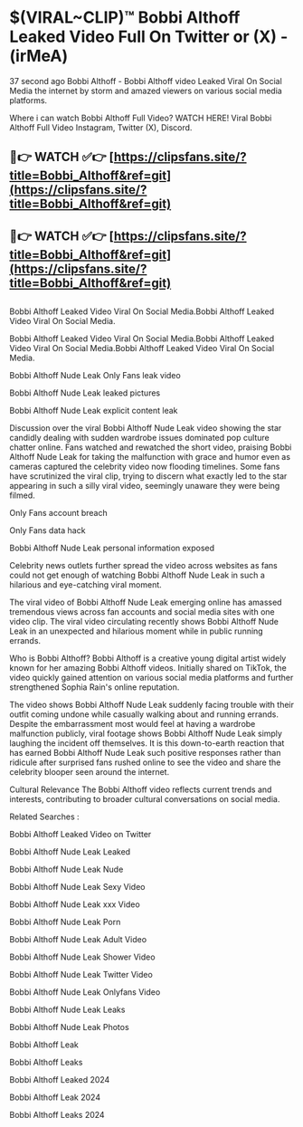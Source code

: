 # $(VIRAL~CLIP)™ Bobbi Althoff Leaked Video Full On Twitter or (X) -(irMeA)
37 second ago Bobbi Althoff - Bobbi Althoff video Leaked Viral On Social Media the internet by storm and amazed viewers on various social media platforms.

Where i can watch Bobbi Althoff Full Video? WATCH HERE! Viral Bobbi Althoff Full Video Instagram, Twitter (X), Discord.

## 🔴👉 WATCH ✅👉 [https://clipsfans.site/?title=Bobbi_Althoff&ref=git](https://clipsfans.site/?title=Bobbi_Althoff&ref=git)
## 🔴👉 WATCH ✅👉 [https://clipsfans.site/?title=Bobbi_Althoff&ref=git](https://clipsfans.site/?title=Bobbi_Althoff&ref=git)
##
Bobbi Althoff Leaked Video Viral On Social Media.Bobbi Althoff Leaked Video Viral On Social Media.

Bobbi Althoff Leaked Video Viral On Social Media.Bobbi Althoff Leaked Video Viral On Social Media.Bobbi Althoff Leaked Video Viral On Social Media.

Bobbi Althoff Nude Leak Only Fans leak video

Bobbi Althoff Nude Leak leaked pictures

Bobbi Althoff Nude Leak explicit content leak

Discussion over the viral Bobbi Althoff Nude Leak video showing the star candidly dealing with sudden wardrobe issues dominated pop culture chatter online. Fans watched and rewatched the short video, praising Bobbi Althoff Nude Leak for taking the malfunction with grace and humor even as cameras captured the celebrity video now flooding timelines. Some fans have scrutinized the viral clip, trying to discern what exactly led to the star appearing in such a silly viral video, seemingly unaware they were being filmed.


Only Fans account breach

Only Fans data hack

Bobbi Althoff Nude Leak personal information exposed

Celebrity news outlets further spread the video across websites as fans could not get enough of watching Bobbi Althoff Nude Leak in such a hilarious and eye-catching viral moment.


The viral video of Bobbi Althoff Nude Leak emerging online has amassed tremendous views across fan accounts and social media sites with one video clip. The viral video circulating recently shows Bobbi Althoff Nude Leak in an unexpected and hilarious moment while in public running errands.


Who is Bobbi Althoff? Bobbi Althoff is a creative young digital artist widely known for her amazing Bobbi Althoff videos. Initially shared on TikTok, the video quickly gained attention on various social media platforms and further strengthened Sophia Rain's online reputation.

The video shows Bobbi Althoff Nude Leak suddenly facing trouble with their outfit coming undone while casually walking about and running errands. Despite the embarrassment most would feel at having a wardrobe malfunction publicly, viral footage shows Bobbi Althoff Nude Leak simply laughing the incident off themselves. It is this down-to-earth reaction that has earned Bobbi Althoff Nude Leak such positive responses rather than ridicule after surprised fans rushed online to see the video and share the celebrity blooper seen around the internet.

Cultural Relevance The Bobbi Althoff video reflects current trends and interests, contributing to broader cultural conversations on social media.

Related Searches :

Bobbi Althoff Leaked Video on Twitter

Bobbi Althoff Nude Leak Leaked

Bobbi Althoff Nude Leak Nude

Bobbi Althoff Nude Leak Sexy Video

Bobbi Althoff Nude Leak xxx Video

Bobbi Althoff Nude Leak Porn

Bobbi Althoff Nude Leak Adult Video

Bobbi Althoff Nude Leak Shower Video

Bobbi Althoff Nude Leak Twitter Video

Bobbi Althoff Nude Leak Onlyfans Video

Bobbi Althoff Nude Leak Leaks

Bobbi Althoff Nude Leak Photos

Bobbi Althoff Leak

Bobbi Althoff Leaks

Bobbi Althoff Leaked 2024

Bobbi Althoff Leak 2024

Bobbi Althoff Leaks 2024
